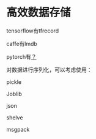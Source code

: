 # 高效数据存储 #

tensorflow有tfrecord

caffe有lmdb

pytorch有[？](https://github.com/dwHou/DatasetOperation/blob/master/create_lmdb.py)



对数据进行序列化，可以考虑使用：

pickle

Joblib

json

shelve

msgpack

